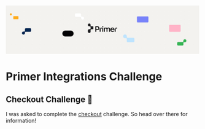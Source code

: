 [![Social banner for Primer](https://raw.githubusercontent.com/primer-api/primer-api/main/header.png)](https://primer.io)
# Primer Integrations Challenge

## Checkout Challenge :shopping_cart:

I was asked to complete the [checkout](checkout/) challenge. So head over there for information!